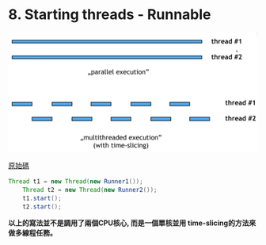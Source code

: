 # 8. Starting threads - Runnable

![](../img/2021-03-23-22-30-51.png)

[原始碼](/sourcecode/src/main/java/_8/Main.java)

```java
Thread t1 = new Thread(new Runner1());
    Thread t2 = new Thread(new Runner2());
    t1.start();
    t2.start();
```

**以上的寫法並不是調用了兩個CPU核心, 而是一個單核並用 time-slicing的方法來做多線程任務。**


